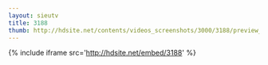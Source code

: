 ```yaml
---
layout: sieutv
title: 3188
thumb: http://hdsite.net/contents/videos_screenshots/3000/3188/preview_360p.mp4.jpg
---
```

{% include iframe src='http://hdsite.net/embed/3188' %}
 
